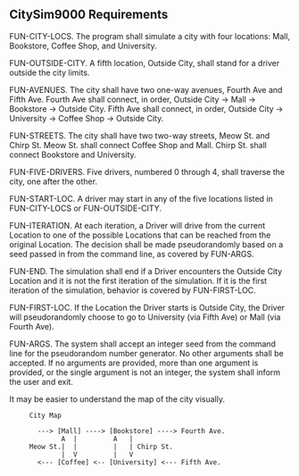 ## CitySim9000 Requirements

FUN-CITY-LOCS. The program shall simulate a city with four locations: Mall, Bookstore, Coffee Shop, and University.

FUN-OUTSIDE-CITY. A fifth location, Outside City, shall stand for a driver outside the city limits.

FUN-AVENUES. The city shall have two one-way avenues, Fourth Ave and Fifth Ave.  Fourth Ave shall connect, in order, Outside City -> Mall -> Bookstore -> Outside City.  Fifth Ave shall connect, in order, Outside City -> University -> Coffee Shop -> Outside City.

FUN-STREETS. The city shall have two two-way streets, Meow St. and Chirp St.  Meow St. shall connect Coffee Shop and Mall.  Chirp St. shall connect Bookstore and University.

FUN-FIVE-DRIVERS. Five drivers, numbered 0 through 4, shall traverse the city, one after the other.

FUN-START-LOC. A driver may start in any of the five locations listed in FUN-CITY-LOCS or FUN-OUTSIDE-CITY.

FUN-ITERATION. At each iteration, a Driver will drive from the current Location to one of the possible Locations that can be reached from the original Location.  The decision shall be made pseudorandomly based on a seed passed in from the command line, as covered by FUN-ARGS.

FUN-END. The simulation shall end if a Driver encounters the Outside City Location and it is not the first iteration of the simulation.  If it is the first iteration of the simulation, behavior is covered by FUN-FIRST-LOC.

FUN-FIRST-LOC. If the Location the Driver starts is Outside City, the Driver will pseudorandomly choose to go to University (via Fifth Ave) or Mall (via Fourth Ave).

FUN-ARGS. The system shall accept an integer seed from the command line for the pseudorandom number generator.  No other arguments shall be accepted.  If no arguments are provided,  more than one argument is provided, or the single argument is not an integer, the system shall inform the user and exit.

It may be easier to understand the map of the city visually.

```
	 City Map
	
	   ---> [Mall] ----> [Bookstore] ----> Fourth Ave.
	         A  |         A   |
	 Meow St.|  |         |   | Chirp St.
 	         |  V         |   V
	   <--- [Coffee] <-- [University] <--- Fifth Ave.
```	

